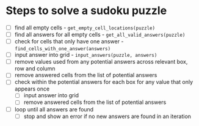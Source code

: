 # Steps to solve a sudoku puzzle
- [ ] find all empty cells - `get_empty_cell_locations(puzzle)`
- [ ] find all answers for all empty cells - `get_all_valid_answers(puzzle)`
- [ ] check for cells that only have one answer - `find_cells_with_one_answer(answers)`
- [ ] input answer into grid - `input_answers(puzzle, answers)`
- [ ] remove values used from any potential answers across relevant box, row and column
- [ ] remove answered cells from the list of potential answers
- [ ] check within the potential answers for each box for any value that only appears once
  - [ ] input answer into grid
  - [ ] remove answered cells from the list of potential answers

- [ ] loop until all answers are found
  - [ ] stop and show an error if no new answers are found in an iteration
